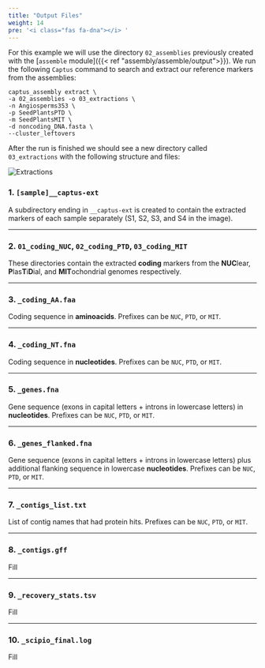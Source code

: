 ```yaml
---
title: "Output Files"
weight: 14
pre: '<i class="fas fa-dna"></i> '
---
```


For this example we will use the directory `02_assemblies` previously created with the [`assemble` module]({{< ref "assembly/assemble/output">}}). We run the following `Captus` command to search and extract our reference markers from the assemblies:

```console
captus_assembly extract \
-a 02_assemblies -o 03_extractions \
-n Angiosperms353 \
-p SeedPlantsPTD \
-m SeedPlantsMIT \
-d noncoding_DNA.fasta \
--cluster_leftovers
```

After the run is finished we should see a new directory called `03_extractions` with the following structure and files:

![Extractions](/images/extractions.png?width=604)

### 1. **`[sample]__captus-ext`**
A subdirectory ending in `__captus-ext` is created to contain the extracted markers of each sample separately (S1, S2, S3, and S4 in the image).
___
### 2. **`01_coding_NUC`, `02_coding_PTD`, `03_coding_MIT`**
These directories contain the extracted **coding** markers from the **NUC**lear, **P**las**T**i**D**ial, and **MIT**ochondrial genomes respectively.
___
### 3. **`_coding_AA.faa`**
Coding sequence in **aminoacids**. Prefixes can be `NUC`, `PTD`, or `MIT`.
___
### 4. **`_coding_NT.fna`**
Coding sequence in **nucleotides**. Prefixes can be `NUC`, `PTD`, or `MIT`.
___
### 5. **`_genes.fna`**
Gene sequence (exons in capital letters + introns in lowercase letters) in **nucleotides**. Prefixes can be `NUC`, `PTD`, or `MIT`.
___
### 6. **`_genes_flanked.fna`**
Gene sequence (exons in capital letters + introns in lowercase letters) plus additional flanking sequence in lowercase **nucleotides**. Prefixes can be `NUC`, `PTD`, or `MIT`.
___
### 7. **`_contigs_list.txt`**
List of contig names that had protein hits. Prefixes can be `NUC`, `PTD`, or `MIT`.
___
### 8. **`_contigs.gff`**
Fill
___
### 9. **`_recovery_stats.tsv`**
Fill
___
### 10. **`_scipio_final.log`**
Fill
